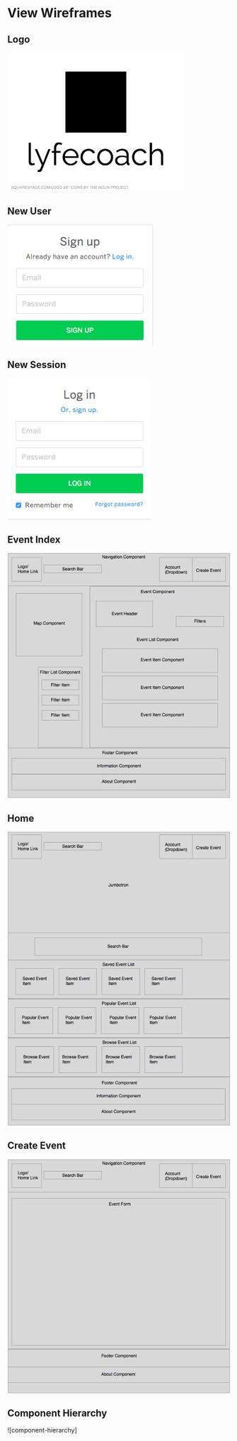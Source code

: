 # View Wireframes

## Logo
![logo]

## New User
![new-user]

## New Session
![new-session]

## Event Index
![events]

## Home
![home]

## Create Event
![create-event]

## Component Hierarchy
![component-hierarchy]

[new-user]: ./wireframes/new_user.png
[new-session]: ./wireframes/new_session.png
[events]: ./wireframes/event_index.png
[home]: ./wireframes/home.png
[create-event]: ./wireframes/create_event.png
[component-heirarchy]: ./wireframes/component_hierarchy.png
[logo]: ./lyfecoach-logo.png
